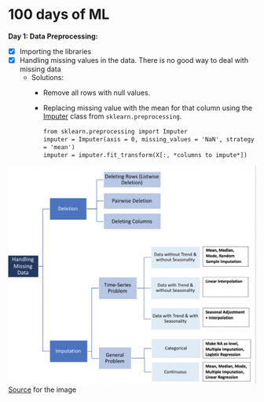 # 100 days of ML

**Day 1: Data Preprocessing:**
   - [x] Importing the libraries
   - [x] Handling missing values in the data.
     There is no good way to deal with missing data
     - Solutions:
       - Remove all rows with null values.
       - Replacing missing value with the mean for that column using the [Imputer](http://scikit-learn.org/stable/modules/generated/sklearn.preprocessing.Imputer.html) class from `sklearn.preprocessing`.
       
          ```
          from sklearn.preprocessing import Imputer
          imputer = Imputer(axis = 0, missing_values = 'NaN', strategy = 'mean')
          imputer = imputer.fit_transform(X[:, *columns to impute*])
          ```
![alt text](https://github.com/adityakk29/100_days_of_ML/blob/master/Images/1%20_RA3mCS30Pr0vUxbp25Yxw.png)
[Source](https://towardsdatascience.com/how-to-handle-missing-data-8646b18db0d4) for the image
